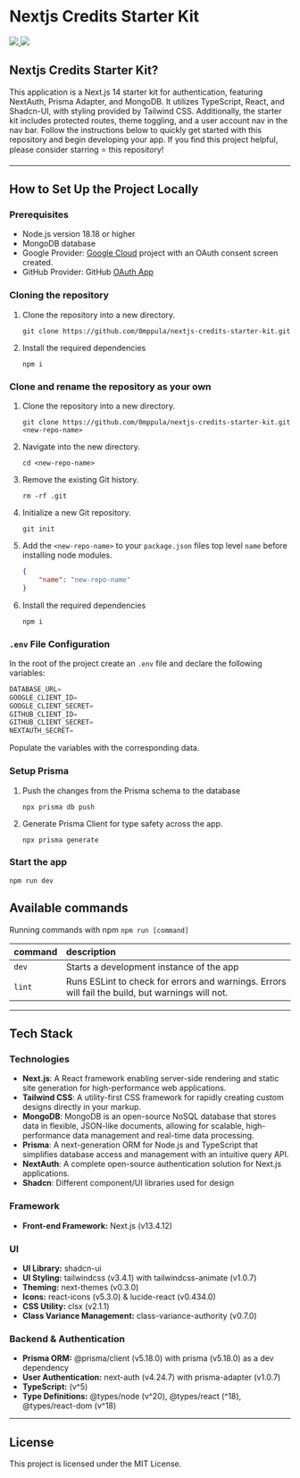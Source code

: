 # Nextjs Credits Starter Kit

<div>
    <a href="https://www.omarkraidie.com/projects">
        <img src="https://img.shields.io/badge/✨%20portfolio-1b1b1b?style=for-the-badge" />
    </a>
    <a href="https://www.linkedin.com/in/omarkraidie/">
        <img src="https://img.shields.io/badge/LinkedIn-%230073b1?style=for-the-badge&logo=linkedin&logoColor=white" />
    </a>
</div>

## Nextjs Credits Starter Kit?

This application is a Next.js 14 starter kit for authentication, featuring NextAuth, Prisma Adapter, and MongoDB. It utilizes TypeScript, React, and Shadcn-UI, with styling provided by Tailwind CSS. Additionally, the starter kit includes protected routes, theme toggling, and a user account nav in the nav bar. Follow the instructions below to quickly get started with this repository and begin developing your app. If you find this project helpful, please consider starring ⭐ this repository!

---

## How to Set Up the Project Locally

### Prerequisites

-   Node.js version 18.18 or higher
-   MongoDB database
-   Google Provider: [Google Cloud](https://console.cloud.google.com/) project with an OAuth consent screen created.
-   GitHub Provider: GitHub [OAuth App](https://github.com/settings/developers)

### Cloning the repository

1. Clone the repository into a new directory.

    ```shell
    git clone https://github.com/0mppula/nextjs-credits-starter-kit.git
    ```

2. Install the required dependencies

    ```shell
    npm i
    ```

### Clone and rename the repository as your own

1. Clone the repository into a new directory.

    ```shell
    git clone https://github.com/0mppula/nextjs-credits-starter-kit.git <new-repo-name>
    ```

2. Navigate into the new directory.

    ```shell
    cd <new-repo-name>
    ```

3. Remove the existing Git history.

    ```shell
    rm -rf .git
    ```

4. Initialize a new Git repository.

    ```shell
    git init
    ```

5. Add the `<new-repo-name>` to your `package.json` files top level `name` before installing node modules.

    ```json
    {
    	"name": "new-repo-name"
    }
    ```

6. Install the required dependencies

    ```shell
    npm i
    ```

### `.env` File Configuration

In the root of the project create an `.env` file and declare the following variables:

```ts
DATABASE_URL=
GOOGLE_CLIENT_ID=
GOOGLE_CLIENT_SECRET=
GITHUB_CLIENT_ID=
GITHUB_CLIENT_SECRET=
NEXTAUTH_SECRET=
```

Populate the variables with the corresponding data.

### Setup Prisma

1. Push the changes from the Prisma schema to the database

    ```shell
    npx prisma db push
    ```

2. Generate Prisma Client for type safety across the app.

    ```shell
    npx prisma generate
    ```

### Start the app

```shell
npm run dev
```

## Available commands

Running commands with npm `npm run [command]`

| command | description                                                                                      |
| :------ | :----------------------------------------------------------------------------------------------- |
| `dev`   | Starts a development instance of the app                                                         |
| `lint`  | Runs ESLint to check for errors and warnings. Errors will fail the build, but warnings will not. |

---

## Tech Stack

### Technologies

-   **Next.js**: A React framework enabling server-side rendering and static site generation for high-performance web applications.
-   **Tailwind CSS**: A utility-first CSS framework for rapidly creating custom designs directly in your markup.
-   **MongoDB**: MongoDB is an open-source NoSQL database that stores data in flexible, JSON-like documents, allowing for scalable, high-performance data management and real-time data processing.
-   **Prisma**: A next-generation ORM for Node.js and TypeScript that simplifies database access and management with an intuitive query API.
-   **NextAuth**: A complete open-source authentication solution for Next.js applications.
-   **Shadcn**: Different component/UI libraries used for design

### Framework

-   **Front-end Framework:** Next.js (v13.4.12)

### UI

-   **UI Library:** shadcn-ui
-   **UI Styling:** tailwindcss (v3.4.1) with tailwindcss-animate (v1.0.7)
-   **Theming:** next-themes (v0.3.0)
-   **Icons:** react-icons (v5.3.0) & lucide-react (v0.434.0)
-   **CSS Utility:** clsx (v2.1.1)
-   **Class Variance Management:** class-variance-authority (v0.7.0)

### Backend & Authentication

-   **Prisma ORM:** @prisma/client (v5.18.0) with prisma (v5.18.0) as a dev dependency
-   **User Authentication:** next-auth (v4.24.7) with prisma-adapter (v1.0.7)
-   **TypeScript:** (v^5)
-   **Type Definitions:** @types/node (v^20), @types/react (^18), @types/react-dom (v^18)

---

## License

This project is licensed under the MIT License.
